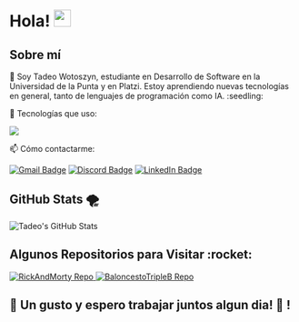 

# Hola! <img src="https://raw.githubusercontent.com/MartinHeinz/MartinHeinz/master/wave.gif" width="30px">

<section>
    <h2>Sobre mí</h2>
    <p>🔭 Soy Tadeo Wotoszyn, estudiante en Desarrollo de Software en la Universidad de la Punta y en Platzi. Estoy aprendiendo nuevas tecnologías en general, tanto de lenguajes de programación como IA. :seedling:</p>
    <p>🚀 Tecnologías que uso:</p>
    <p>
      <a href="https://skillicons.dev">
        <img src="https://skillicons.dev/icons?i=java,js,html,css,mysql" />
      </a>
    </p>
    <p>📫 Cómo contactarme:</p>
    <div class="badges">
        <a href="mailto:tadeo.woto@gmail.com"><img src="https://img.shields.io/badge/Gmail-D14836?style=for-the-badge&logo=gmail&logoColor=white" alt="Gmail Badge"></a>
        <a href="https://discordapp.com/users/tadiu_"><img src="https://img.shields.io/badge/Discord-7289DA?style=for-the-badge&logo=discord&logoColor=white" alt="Discord Badge"></a>
        <a href="https://www.linkedin.com/in/tadeowoto/"><img src="https://img.shields.io/badge/LinkedIn-0077B5?style=for-the-badge&logo=linkedin&logoColor=white" alt="LinkedIn Badge"></a>
    </div>
</section>

<section>
    <h2>GitHub Stats 🌪️</h2>
    <img src="https://github-readme-stats.vercel.app/api?username=tadeowoto&show_icons=true&theme=radical" alt="Tadeo's GitHub Stats">
</section>

<section>
    <h2>Algunos Repositorios para Visitar :rocket:</h2>
    <a href="https://github.com/tadeowoto/RickAndMorty">
        <img src="https://github-readme-stats.vercel.app/api/pin/?username=tadeowoto&repo=RickAndMorty&show_icons=true&theme=radical" alt="RickAndMorty Repo">
    </a>
    <a href="https://github.com/tadeowoto/BaloncestoTripleB">
        <img src="https://github-readme-stats.vercel.app/api/pin/?username=tadeowoto&repo=BaloncestoTripleB&show_icons=true&theme=radical" alt="BaloncestoTripleB Repo">
    </a>
</section>

## :purple_heart: Un gusto y espero trabajar juntos algun dia! :purple_heart: !


